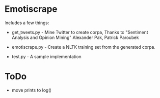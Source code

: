 Emotiscrape
=========

Includes a few things:

+ get_tweets.py - Mine Twitter to create corpa, Thanks to "Sentiment Analysis and Opinion Mining" Alexander Pak, Patrick Paroubek

+ emotiscrape.py - Create a NLTK training set from the generated corpa.

+ test.py - A sample implementation


ToDo
====

+ move prints to log()
